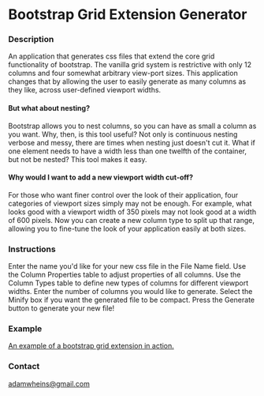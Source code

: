 # Bootstrap Grid Extension Generator

### Description
An application that generates css files that extend the core grid functionality of bootstrap. The vanilla grid system is restrictive with only 12 columns and four somewhat arbitrary view-port sizes. This application changes that by allowing the user to easily generate as many columns as they like, across user-defined viewport widths.

#### But what about nesting?
Bootstrap allows you to nest columns, so you can have as small a column as you want. Why, then, is this tool useful?
Not only is continuous nesting verbose and messy, there are times when nesting just doesn't cut it. What if one element needs to have a width less than one twelfth of the container, but not be nested? This tool makes it easy.

#### Why would I want to add a new viewport width cut-off?
For those who want finer control over the look of their application, four categories of viewport sizes simply may not be enough. For example, what looks good with a viewport width of 350 pixels may not look good at a width of 600 pixels. Now you can create a new column type to split up that range, allowing you to fine-tune the look of your application easily at both sizes.

### Instructions
Enter the name you'd like for your new css file in the File Name field. Use the Column Properties table to adjust properties of all columns. Use the Column Types table to define new types of columns for different viewport widths. Enter the number of columns you would like to generate. Select the Minify box if you want the generated file to be compact. Press the Generate button to generate your new file!

### Example
[An example of a bootstrap grid extension in action.](http://adamheins.github.io/bootstrap-grid-extension-generator/)

### Contact
adamwheins@gmail.com
